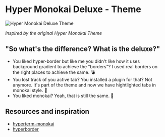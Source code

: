 # Hyper Monokai Deluxe - Theme

![Hyper Monokai Deluxe Theme](https://raw.githubusercontent.com/hummal/hyper-monokai-deluxe/master/example.png)

*Inspired by the original Hyper Monokai Theme*

## "So what's the difference? What is the deluxe?"
* You liked hyper-border but like me you didn't like how it uses background gradient to achieve the "borders"? 
I used real borders on the right places to achieve the same. :bomb: 
* You lost track of you active tab? You installed a plugin for that? Not anymore. It's part of the theme and now we have
hightlighted tabs in monokai style. :gem:
* You liked monokai? Yeah, that is still the same. :couple_with_heart:

## Resources and inspiration
* [hyperterm-monokai](https://github.com/arkhamdev/hyperterm-monokai)
* [hyperborder](https://github.com/webmatze/hyperborder)
